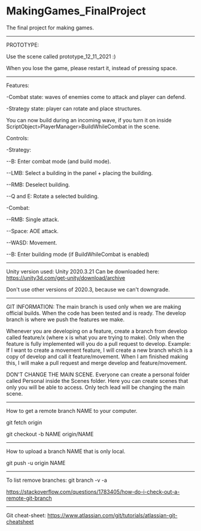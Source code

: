 # MakingGames_FinalProject
The final project for making games.

---
PROTOTYPE: 

Use the scene called prototype_12_11_2021 :)

When you lose the game, please restart it, instead of pressing space.

----

Features:

-Combat state: waves of enemies come to attack and player can defend.

-Strategy state: player can rotate and place structures.


You can now build during an incoming wave, if you turn it on inside ScriptObject>PlayerManager>BuildWhileCombat in the scene.


Controls:

-Strategy:

--B: Enter combat mode (and build mode).

--LMB: Select a building in the panel + placing the building.

--RMB: Deselect building.

--Q and E: Rotate a selected building.


-Combat:

--RMB: Single attack.

--Space: AOE attack.

--WASD: Movement.

--B: Enter building mode (if BuildWhileCombat is enabled)

-------------------------
Unity version used: Unity 2020.3.21
Can be downloaded here: https://unity3d.com/get-unity/download/archive

Don't use other versions of 2020.3, because we can't downgrade.

-------------------------
GIT INFORMATION:
The main branch is used only when we are making official builds. When the code has been tested and is ready.
The develop branch is where we push the features we make.

Whenever you are developing on a feature, create a branch from develop called feature/x (where x is what you are trying to make). 
Only when the feature is fully implemented will you do a pull request to develop. Example: If I want to create a movement feature, 
I will create a new branch which is a copy of develop and call it feature/movement. When I am finished making this, I will make a 
pull request and merge develop and feature/movement.

DON'T CHANGE THE MAIN SCENE. Everyone can create a personal folder called Personal inside the Scenes folder. Here you can create 
scenes that only you will be able to access. Only tech lead will be changing the main scene.

-------------------------
How to get a remote branch NAME to your computer.

git fetch origin

git checkout -b NAME origin/NAME

---
How to upload a branch NAME that is only local.

git push -u origin NAME

---
To list remove branches: git branch -v -a

https://stackoverflow.com/questions/1783405/how-do-i-check-out-a-remote-git-branch

-------------------------
Git cheat-sheet: https://www.atlassian.com/git/tutorials/atlassian-git-cheatsheet
